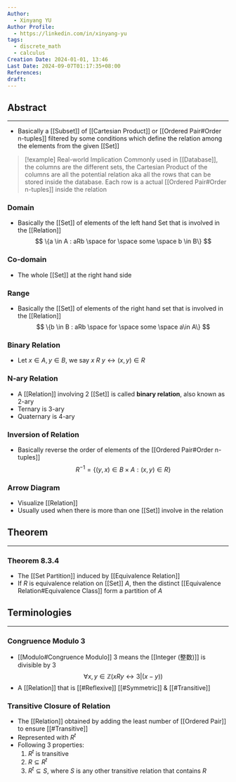 ```yaml
---
Author:
  - Xinyang YU
Author Profile:
  - https://linkedin.com/in/xinyang-yu
tags:
  - discrete_math
  - calculus
Creation Date: 2024-01-01, 13:46
Last Date: 2024-09-07T01:17:35+08:00
References: 
draft: 
---
```

## Abstract
---
- Basically a [[Subset]] of [[Cartesian Product]] or [[Ordered Pair#Order n-tuples]] filtered by some conditions which define the relation among the elements from the given [[Set]]

>[!example] Real-world Implication 
> Commonly used in [[Database]], the columns are the different sets, the Cartesian Product of the columns are all the potential relation aka all the rows that can be stored inside the database. Each row is a actual [[Ordered Pair#Order n-tuples]] inside the relation


### Domain
- Basically the [[Set]] of elements of the left hand Set that is involved in the [[Relation]]
$$
\{a \in A : aRb \space for \space some \space b \in B\}
$$

### Co-domain
- The whole [[Set]] at the right hand side

### Range
- Basically the [[Set]] of elements of the right hand set that is involved in the [[Relation]]
$$
\{b \in B : aRb \space for \space some \space a\in A\}
$$


### Binary Relation
- Let $x \in A, y \in B$, we say $x~R~y \leftrightarrow (x,y) \in R$

### N-ary Relation 
- A [[Relation]] involving 2 [[Set]] is called **binary relation**, also known as 2-ary
- Ternary is 3-ary
- Quaternary is 4-ary

### Inversion of Relation
- Basically reverse the order of elements of the [[Ordered Pair#Order n-tuples]]
$$
R^{-1} = \{(y,x) \in B \times A : (x,y) \in R\}
$$


### Arrow Diagram 
- Visualize  [[Relation]]
- Usually used when there is more than one [[Set]] involve in the relation


## Theorem
---


### Theorem 8.3.4
- The [[Set Partition]] induced by [[Equivalence Relation]]
- If $R$ is equivalence relation on [[Set]] $A$, then the distinct [[Equivalence Relation#Equivalence Class]] form a partition of $A$



## Terminologies
---
### Congruence Modulo 3
- [[Modulo#Congruence Modulo]] 3 means the [[Integer (整数)]] is divisible by 3
$$
\forall x,y \in \mathbb{Z} (xRy \leftrightarrow 3 |(x-y))
$$
- A [[Relation]] that is [[#Reflexive]] [[#Symmetric]] & [[#Transitive]]

### Transitive Closure of Relation
- The [[Relation]] obtained by adding the least number of [[Ordered Pair]] to ensure [[#Transitive]]
- Represented with $R^{t}$
- Following 3 properties:
	1. $R^{t}$ is transitive
	2. $R \subseteq R^{t}$
	3. $R^{t} \subseteq S$, where $S$ is any other transitive relation that contains $R$
	